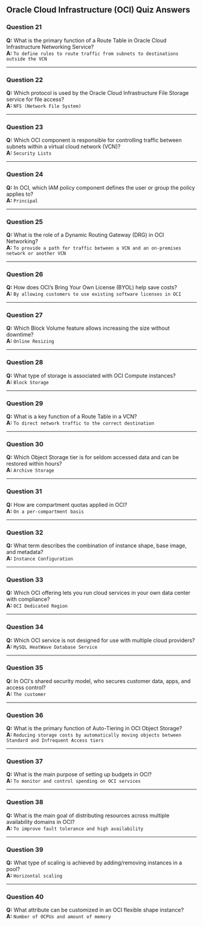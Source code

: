 ## Oracle Cloud Infrastructure (OCI) Quiz Answers

### Question 21  
**Q:** What is the primary function of a Route Table in Oracle Cloud Infrastructure Networking Service?  
**A:** `To define rules to route traffic from subnets to destinations outside the VCN`

---

### Question 22  
**Q:** Which protocol is used by the Oracle Cloud Infrastructure File Storage service for file access?  
**A:** `NFS (Network File System)`

---

### Question 23  
**Q:** Which OCI component is responsible for controlling traffic between subnets within a virtual cloud network (VCN)?  
**A:** `Security Lists`

---

### Question 24  
**Q:** In OCI, which IAM policy component defines the user or group the policy applies to?  
**A:** `Principal`

---

### Question 25  
**Q:** What is the role of a Dynamic Routing Gateway (DRG) in OCI Networking?  
**A:** `To provide a path for traffic between a VCN and an on-premises network or another VCN`

---

### Question 26  
**Q:** How does OCI’s Bring Your Own License (BYOL) help save costs?  
**A:** `By allowing customers to use existing software licenses in OCI`

---

### Question 27  
**Q:** Which Block Volume feature allows increasing the size without downtime?  
**A:** `Online Resizing`

---

### Question 28  
**Q:** What type of storage is associated with OCI Compute instances?  
**A:** `Block Storage`

---

### Question 29  
**Q:** What is a key function of a Route Table in a VCN?  
**A:** `To direct network traffic to the correct destination`

---

### Question 30  
**Q:** Which Object Storage tier is for seldom accessed data and can be restored within hours?  
**A:** `Archive Storage`

---

### Question 31  
**Q:** How are compartment quotas applied in OCI?  
**A:** `On a per-compartment basis`

---

### Question 32  
**Q:** What term describes the combination of instance shape, base image, and metadata?  
**A:** `Instance Configuration`

---

### Question 33  
**Q:** Which OCI offering lets you run cloud services in your own data center with compliance?  
**A:** `OCI Dedicated Region`

---

### Question 34  
**Q:** Which OCI service is not designed for use with multiple cloud providers?  
**A:** `MySQL HeatWave Database Service`

---

### Question 35  
**Q:** In OCI's shared security model, who secures customer data, apps, and access control?  
**A:** `The customer`

---

### Question 36  
**Q:** What is the primary function of Auto-Tiering in OCI Object Storage?  
**A:** `Reducing storage costs by automatically moving objects between Standard and Infrequent Access tiers`

---

### Question 37  
**Q:** What is the main purpose of setting up budgets in OCI?  
**A:** `To monitor and control spending on OCI services`

---

### Question 38  
**Q:** What is the main goal of distributing resources across multiple availability domains in OCI?  
**A:** `To improve fault tolerance and high availability`

---

### Question 39  
**Q:** What type of scaling is achieved by adding/removing instances in a pool?  
**A:** `Horizontal scaling`

---

### Question 40  
**Q:** What attribute can be customized in an OCI flexible shape instance?  
**A:** `Number of OCPUs and amount of memory`
